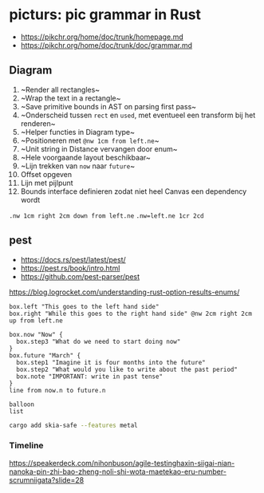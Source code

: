 
# picturs: pic grammar in Rust

* https://pikchr.org/home/doc/trunk/homepage.md
* https://pikchr.org/home/doc/trunk/doc/grammar.md

## Diagram
1. ~Render all rectangles~
2. ~Wrap the text in a rectangle~
3. ~Save primitive bounds in AST on parsing first pass~
4. ~Onderscheid tussen `rect` en `used`, met eventueel een transform bij het renderen~
5. ~Helper functies in Diagram type~
6. ~Positioneren met `@nw 1cm from left.ne`~
7. ~Unit string in Distance vervangen door enum~
8. ~Hele voorgaande layout beschikbaar~
9. ~Lijn trekken van `now` naar `future`~
10. Offset opgeven
11. Lijn met pijlpunt
10. Bounds interface definieren zodat niet heel Canvas een dependency wordt

`.nw 1cm right 2cm down from left.ne`
`.nw=left.ne 1cr 2cd`

## pest
 
* https://docs.rs/pest/latest/pest/
* https://pest.rs/book/intro.html
* https://github.com/pest-parser/pest

https://blog.logrocket.com/understanding-rust-option-results-enums/

```
box.left "This goes to the left hand side"
box.right "While this goes to the right hand side" @nw 2cm right 2cm up from left.ne

box.now "Now" {
  box.step3 "What do we need to start doing now"
}
box.future "March" {
  box.step1 "Imagine it is four months into the future"
  box.step2 "What would you like to write about the past period"
  box.note "IMPORTANT: write in past tense"
}
line from now.n to future.n

balloon
list

```



```sh
cargo add skia-safe --features metal
```

### Timeline

https://speakerdeck.com/nihonbuson/agile-testinghaxin-siigai-nian-nanoka-pin-zhi-bao-zheng-noli-shi-wota-maetekao-eru-number-scrumniigata?slide=28